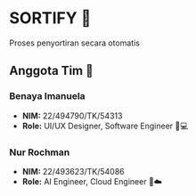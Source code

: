 # SORTIFY 🚀
Proses penyortiran secara otomatis

## Anggota Tim 👥

### Benaya Imanuela
- **NIM:** 22/494790/TK/54313
- **Role:** UI/UX Designer, Software Engineer 🎨💻

### Nur Rochman
- **NIM:** 22/493623/TK/54086
- **Role:** AI Engineer, Cloud Engineer 🤖☁️

